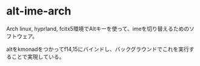 # alt-ime-arch
Arch linux, hyprland, fcitx5環境でAltキーを使って、imeを切り替えるためのソフトウェア。

altをkmonadをつかってf14,15にバインドし、バックグラウンドでこれを実行することで実現している。
